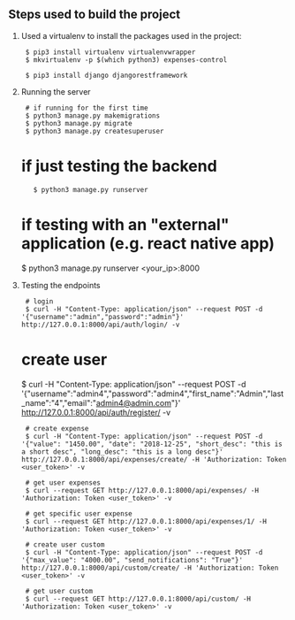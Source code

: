 ## Steps used to build the project ##

1. Used a virtualenv to install the packages used in the project:

        $ pip3 install virtualenv virtualenvwrapper
        $ mkvirtualenv -p $(which python3) expenses-control

        $ pip3 install django djangorestframework


2. Running the server

        # if running for the first time
        $ python3 manage.py makemigrations
        $ python3 manage.py migrate
        $ python3 manage.py createsuperuser

	# if just testing the backend
          $ python3 manage.py runserver
	# if testing with an "external" application (e.g. react native app)
	  $ python3 manage.py runserver <your_ip>:8000


3. Testing the endpoints

        # login
        $ curl -H "Content-Type: application/json" --request POST -d '{"username":"admin","password":"admin"}' http://127.0.0.1:8000/api/auth/login/ -v

	# create user
	$ curl -H "Content-Type: application/json" --request POST -d '{"username":"admin4","password":"admin4","first_name":"Admin","last_name":"4","email":"admin4@admin.com"}' http://127.0.0.1:8000/api/auth/register/ -v


        # create expense
        $ curl -H "Content-Type: application/json" --request POST -d '{"value": "1450.00", "date": "2018-12-25", "short_desc": "this is a short desc", "long_desc": "this is a long desc"}'  http://127.0.0.1:8000/api/expenses/create/ -H 'Authorization: Token <user_token>' -v

        # get user expenses
        $ curl --request GET http://127.0.0.1:8000/api/expenses/ -H 'Authorization: Token <user_token>' -v

        # get specific user expense
        $ curl --request GET http://127.0.0.1:8000/api/expenses/1/ -H 'Authorization: Token <user_token>' -v

        # create user custom
        $ curl -H "Content-Type: application/json" --request POST -d '{"max_value": "4000.00", "send_notifications": "True"}'  http://127.0.0.1:8000/api/custom/create/ -H 'Authorization: Token <user_token>' -v

        # get user custom
        $ curl --request GET http://127.0.0.1:8000/api/custom/ -H 'Authorization: Token <user_token>' -v
